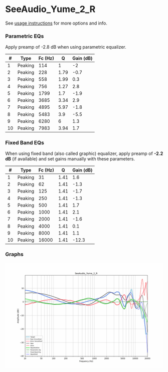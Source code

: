 # SeeAudio_Yume_2_R
See [usage instructions](https://github.com/jaakkopasanen/AutoEq#usage) for more options and info.

### Parametric EQs
Apply preamp of -2.8 dB when using parametric equalizer.

|   # | Type    |   Fc (Hz) |    Q |   Gain (dB) |
|-----|---------|-----------|------|-------------|
|   1 | Peaking |       114 | 1    |        -2   |
|   2 | Peaking |       228 | 1.79 |        -0.7 |
|   3 | Peaking |       558 | 1.99 |         0.3 |
|   4 | Peaking |       756 | 1.27 |         2.8 |
|   5 | Peaking |      1799 | 1.7  |        -1.9 |
|   6 | Peaking |      3685 | 3.34 |         2.9 |
|   7 | Peaking |      4895 | 5.97 |        -1.8 |
|   8 | Peaking |      5483 | 3.9  |        -5.5 |
|   9 | Peaking |      6280 | 6    |         1.3 |
|  10 | Peaking |      7983 | 3.94 |         1.7 |

### Fixed Band EQs
When using fixed band (also called graphic) equalizer, apply preamp of **-2.2 dB** (if available) and set gains manually with these parameters.

|   # | Type    |   Fc (Hz) |    Q |   Gain (dB) |
|-----|---------|-----------|------|-------------|
|   1 | Peaking |        31 | 1.41 |         1.6 |
|   2 | Peaking |        62 | 1.41 |        -1.3 |
|   3 | Peaking |       125 | 1.41 |        -1.7 |
|   4 | Peaking |       250 | 1.41 |        -1.3 |
|   5 | Peaking |       500 | 1.41 |         1.7 |
|   6 | Peaking |      1000 | 1.41 |         2.1 |
|   7 | Peaking |      2000 | 1.41 |        -1.6 |
|   8 | Peaking |      4000 | 1.41 |         0.1 |
|   9 | Peaking |      8000 | 1.41 |         1.1 |
|  10 | Peaking |     16000 | 1.41 |       -12.3 |

### Graphs
![](./SeeAudio_Yume_2_R.png)

